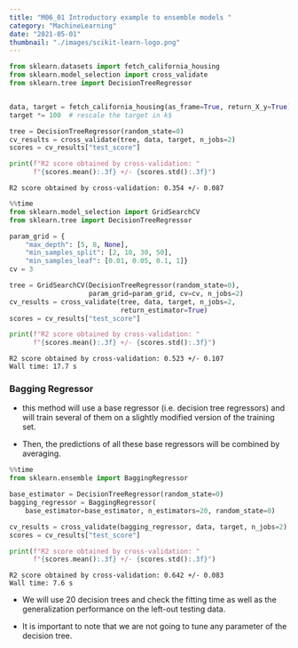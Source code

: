 ```yaml
---
title: "M06_01 Introductory example to ensemble models "
category: "MachineLearning"
date: "2021-05-01"
thumbnail: "./images/scikit-learn-logo.png"
---
```


```python
from sklearn.datasets import fetch_california_housing
from sklearn.model_selection import cross_validate
from sklearn.tree import DecisionTreeRegressor


data, target = fetch_california_housing(as_frame=True, return_X_y=True)
target *= 100  # rescale the target in k$

tree = DecisionTreeRegressor(random_state=0)
cv_results = cross_validate(tree, data, target, n_jobs=2)
scores = cv_results["test_score"]

print(f"R2 score obtained by cross-validation: "
      f"{scores.mean():.3f} +/- {scores.std():.3f}")
```

    R2 score obtained by cross-validation: 0.354 +/- 0.087

```python
%%time
from sklearn.model_selection import GridSearchCV
from sklearn.tree import DecisionTreeRegressor

param_grid = {
    "max_depth": [5, 8, None],
    "min_samples_split": [2, 10, 30, 50],
    "min_samples_leaf": [0.01, 0.05, 0.1, 1]}
cv = 3

tree = GridSearchCV(DecisionTreeRegressor(random_state=0),
                    param_grid=param_grid, cv=cv, n_jobs=2)
cv_results = cross_validate(tree, data, target, n_jobs=2,
                            return_estimator=True)
scores = cv_results["test_score"]

print(f"R2 score obtained by cross-validation: "
      f"{scores.mean():.3f} +/- {scores.std():.3f}")
```

    R2 score obtained by cross-validation: 0.523 +/- 0.107
    Wall time: 17.7 s

### Bagging Regressor

- this method will use a base regressor (i.e. decision tree regressors) and will train several of them on a slightly modified version of the training set.

- Then, the predictions of all these base regressors will be combined by averaging.

```python
%%time
from sklearn.ensemble import BaggingRegressor

base_estimator = DecisionTreeRegressor(random_state=0)
bagging_regressor = BaggingRegressor(
    base_estimator=base_estimator, n_estimators=20, random_state=0)

cv_results = cross_validate(bagging_regressor, data, target, n_jobs=2)
scores = cv_results["test_score"]

print(f"R2 score obtained by cross-validation: "
      f"{scores.mean():.3f} +/- {scores.std():.3f}")
```

    R2 score obtained by cross-validation: 0.642 +/- 0.083
    Wall time: 7.6 s

- We will use 20 decision trees and check the fitting time as well as the generalization performance on the left-out testing data.

- It is important to note that we are not going to tune any parameter of the decision tree.
